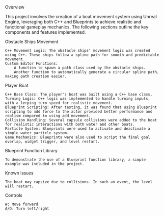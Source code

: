 Overview

This project involves the creation of a boat movement system using Unreal Engine, leveraging both C++ and Blueprints to achieve realistic and functional gameplay mechanics.
The following sections outline the key components and features implemented.

Obstacle Ships Movement

    C++ Movement Logic: The obstacle ships' movement logic was created using C++. These ships follow a spline path for smooth and predictable movement.
    Custom Editor Functions:
        A function to spawn a path class used by the obstacle ships.
        Another function to automatically generate a circular spline path, making path creation easier.

Player Boat

    C++ Base Class: The player's boat was built using a C++ base class.
    Turning Logic: C++ logic was implemented to handle turning inputs, with a lerping turn speed for realistic movement.
    Blueprint Scripting: After testing, it was found that using Blueprint scripting to add force to the actor provided better performance and realism compared to using add movement.
    Collision Handling: Several capsule collisions were added to the boat for realistic interactions with both water and other boats.
    Particle System: Blueprints were used to activate and deactivate a simple water particle system.
    Game Mechanics: Blueprints were also used to script the final goal overlap, widget trigger, and level restart.

Blueprint Function Library

    To demonstrate the use of a Blueprint function library, a simple example was included in the project.
    
Known Issues

    The boat may capsize due to collisions. In such an event, the level will restart.

Controls

    W: Move forward
    A/D: Turn left/right

